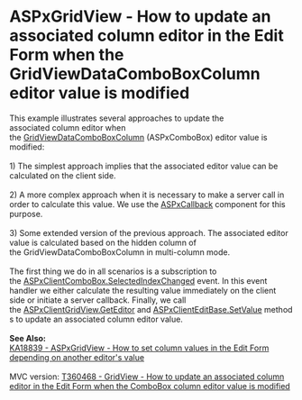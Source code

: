 # ASPxGridView - How to update an associated column editor in the Edit Form when the GridViewDataComboBoxColumn editor value is modified


This example illustrates several approaches to update the associated column editor when the <a href="https://documentation.devexpress.com/#AspNet/clsDevExpressWebGridViewDataComboBoxColumntopic">GridViewDataComboBoxColumn</a> (ASPxComboBox) editor value is modified:<br><br>1) The simplest approach implies that the associated editor value can be calculated on the client side.<br><br>2) A more complex approach when it is necessary to make a server call in order to calculate this value. We use the <a href="https://documentation.devexpress.com/#AspNet/clsDevExpressWebASPxCallbacktopic">ASPxCallback</a> component for this purpose.<br><br>3) Some extended version of the previous approach. The associated editor value is calculated based on the hidden column of the GridViewDataComboBoxColumn in multi-column mode.<br><br>The first thing we do in all scenarios is a subscription to the <a href="https://documentation.devexpress.com/#AspNet/DevExpressWebScriptsASPxClientComboBox_SelectedIndexChangedtopic">ASPxClientComboBox.SelectedIndexChanged</a> event. In this event handler we either calculate the resulting value immediately on the client side or initiate a server callback. Finally, we call the <a href="https://documentation.devexpress.com/#AspNet/DevExpressWebScriptsASPxClientGridView_GetEditortopic">ASPxClientGridView.GetEditor</a> and <a href="https://documentation.devexpress.com/#AspNet/DevExpressWebScriptsASPxClientEditBase_SetValuetopic">ASPxClientEditBase.SetValue</a> methods to update an associated column editor value.<br><br><strong>See Also:</strong><br><a href="https://www.devexpress.com/Support/Center/p/KA18839">KA18839 - ASPxGridView - How to set column values in the Edit Form depending on another editor's value</a><br><br>MVC version: <a href="https://www.devexpress.com/Support/Center/p/T360468">T360468 - GridView - How to update an associated column editor in the Edit Form when the ComboBox column editor value is modified </a>

<br/>


